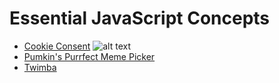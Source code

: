 # Essential JavaScript Concepts

- [Cookie Consent](https://cookie-consent-by-s4ch1.netlify.app/)
  ![alt text](.img/1.png "Title")
- [Pumkin's Purrfect Meme Picker](https://pumkins-purrfect-meme-picker-by-s4ch1.netlify.app/)
- [Twimba](https://twimba-by-s4ch1.netlify.app/)
